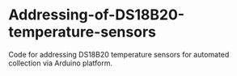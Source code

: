 # Addressing-of-DS18B20-temperature-sensors
Code for addressing DS18B20 temperature sensors for automated collection via Arduino platform.
